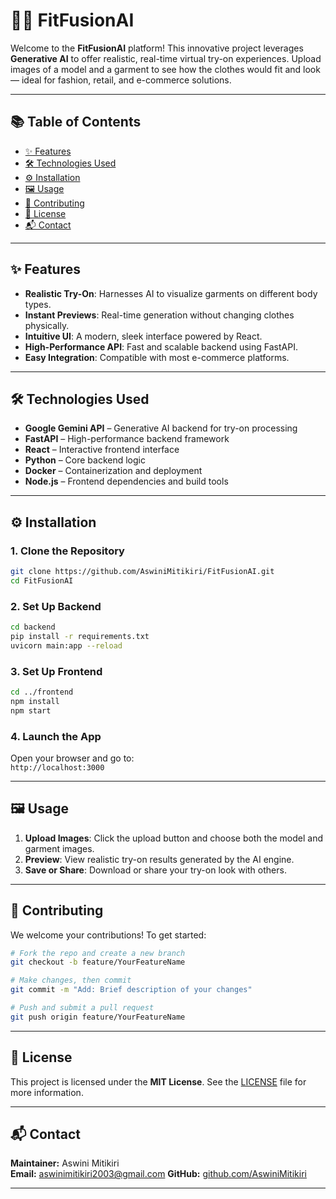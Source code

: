 # 👗✨ FitFusionAI

Welcome to the **FitFusionAI** platform! This innovative project leverages **Generative AI** to offer realistic, real-time virtual try-on experiences. Upload images of a model and a garment to see how the clothes would fit and look — ideal for fashion, retail, and e-commerce solutions.

---

## 📚 Table of Contents

- [✨ Features](#-features)
- [🛠️ Technologies Used](#-technologies-used)
- [⚙️ Installation](#-installation)
- [🖼️ Usage](#-usage)
- [🤝 Contributing](#-contributing)
- [📄 License](#-license)
- [📬 Contact](#-contact)

---

## ✨ Features

- **Realistic Try-On**: Harnesses AI to visualize garments on different body types.
- **Instant Previews**: Real-time generation without changing clothes physically.
- **Intuitive UI**: A modern, sleek interface powered by React.
- **High-Performance API**: Fast and scalable backend using FastAPI.
- **Easy Integration**: Compatible with most e-commerce platforms.

---

## 🛠️ Technologies Used

- **Google Gemini API** – Generative AI backend for try-on processing  
- **FastAPI** – High-performance backend framework  
- **React** – Interactive frontend interface  
- **Python** – Core backend logic  
- **Docker** – Containerization and deployment  
- **Node.js** – Frontend dependencies and build tools

---

## ⚙️ Installation

### 1. Clone the Repository
```bash
git clone https://github.com/AswiniMitikiri/FitFusionAI.git
cd FitFusionAI
```

### 2. Set Up Backend
```bash
cd backend
pip install -r requirements.txt
uvicorn main:app --reload
```

### 3. Set Up Frontend
```bash
cd ../frontend
npm install
npm start
```

### 4. Launch the App
Open your browser and go to:  
`http://localhost:3000`

---

## 🖼️ Usage

1. **Upload Images**: Click the upload button and choose both the model and garment images.  
2. **Preview**: View realistic try-on results generated by the AI engine.  
3. **Save or Share**: Download or share your try-on look with others.

---

## 🤝 Contributing

We welcome your contributions! To get started:

```bash
# Fork the repo and create a new branch
git checkout -b feature/YourFeatureName

# Make changes, then commit
git commit -m "Add: Brief description of your changes"

# Push and submit a pull request
git push origin feature/YourFeatureName
```

---

## 📄 License

This project is licensed under the **MIT License**. See the [LICENSE](./LICENSE) file for more information.

---

## 📬 Contact

**Maintainer:** Aswini Mitikiri  
**Email:** aswinimitikiri2003@gmail.com 
**GitHub:** [github.com/AswiniMitikiri](https://github.com/AswiniMitikiri)

---
